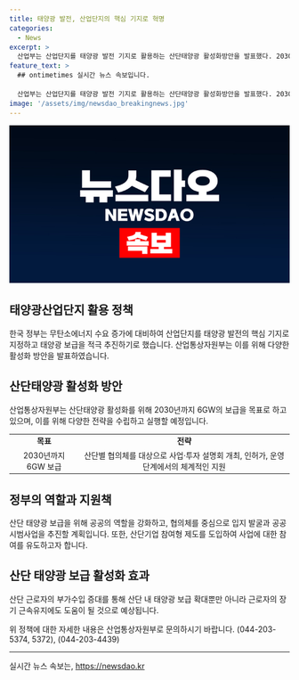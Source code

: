 ```yaml
---
title: 태양광 발전, 산업단지의 핵심 기지로 혁명
categories:
  - News
excerpt: >
  산업부는 산업단지를 태양광 발전 기지로 활용하는 산단태양광 활성화방안을 발표했다. 2030년까지 6GW 보급을 목표로, 입지 확보부터 인허가, 설비운영까지 맞춤형 지원 및 협의체를 통해 사업·투자 설명회를 개최하여 참여를 유도하는 등의 방안을 제시했다. 이를 통해 산단 내 태양광 보급 확대와 근로자의 부가수입 증대, 지속가능한 보급기반 조성 등의 효과를 기대하고 있다.
feature_text: >
  ## ontimetimes 실시간 뉴스 속보입니다.

  산업부는 산업단지를 태양광 발전 기지로 활용하는 산단태양광 활성화방안을 발표했다. 2030년까지 6GW 보급을 목표로, 입지 확보부터 인허가, 설비운영까지 맞춤형 지원 및 협의체를 통해 사업·투자 설명회를 개최하여 참여를 유도하는 등의 방안을 제시했다. 이를 통해 산단 내 태양광 보급 확대와 근로자의 부가수입 증대, 지속가능한 보급기반 조성 등의 효과를 기대하고 있다.
image: '/assets/img/newsdao_breakingnews.jpg'
---
```


<p><img src="/assets/img/newsdao_breakingnews.jpg" alt="ontimetimes 속보" /></p>

<h2 data-ke-size="size26">태양광산업단지 활용 정책</h2>

<p data-ke-size="size16">한국 정부는 무탄소에너지 수요 증가에 대비하여 산업단지를 태양광 발전의 핵심 기지로 지정하고 태양광 보급을 적극 추진하기로 했습니다. 산업통상자원부는 이를 위해 다양한 활성화 방안을 발표하였습니다.</p>

<h2 data-ke-size="size26">산단태양광 활성화 방안</h2>

<p data-ke-size="size16">산업통상자원부는 산단태양광 활성화를 위해 2030년까지 6GW의 보급을 목표로 하고 있으며, 이를 위해 다양한 전략을 수립하고 실행할 예정입니다.</p>

<table>
  <tr>
    <td style="text-align: center; height: 17px;"><b>목표</b></td>
    <td style="text-align: center; height: 17px;"><b>전략</b></td>
  </tr>
  <tr>
    <td style="text-align: center; height: 17px;">2030년까지 6GW 보급</td>
    <td style="text-align: center; height: 17px;">산단별 협의체를 대상으로 사업·투자 설명회 개최, 인허가, 운영단계에서의 체계적인 지원</td>
  </tr>
</table>

<h2 data-ke-size="size26">정부의 역할과 지원책</h2>

<p data-ke-size="size16">산단 태양광 보급을 위해 공공의 역할을 강화하고, 협의체를 중심으로 입지 발굴과 공공 시범사업을 추진할 계획입니다. 또한, 산단기업 참여형 제도를 도입하여 사업에 대한 참여를 유도하고자 합니다.</p>

<h2 data-ke-size="size26">산단 태양광 보급 활성화 효과</h2>

<p data-ke-size="size16">산단 근로자의 부가수입 증대를 통해 산단 내 태양광 보급 확대뿐만 아니라 근로자의 장기 근속유지에도 도움이 될 것으로 예상됩니다.</p>

<p data-ke-size="size16">위 정책에 대한 자세한 내용은 산업통상자원부로 문의하시기 바랍니다. (044-203-5374, 5372), (044-203-4439)</p>

<hr>
실시간 뉴스 속보는, <a href="https://newsdao.kr" rel="dofollow">https://newsdao.kr</a>


